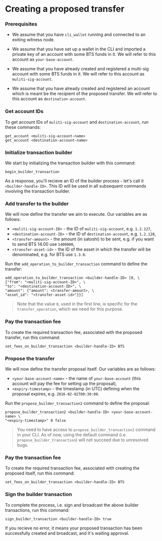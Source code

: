 # Creating a proposed transfer

### Prerequisites
* We assume that you have `cli_wallet` running and connected to an exiting witness node.

* We assume that you have set up a wallet in the CLI and imported a private key of an account with some BTS funds in it. We will refer to this account as `your-base-account`.

* We assume that you have already created and registered a multi-sig account with some BTS funds in it. We will refer to this account as `muliti-sig-account`.

* We assume that you have already created and registered an account which is meant be the recipient of the proposed transfer. We will refer to this account as `destination-account`.


### Get account IDs
To get account IDs of `muliti-sig-account` and `destination-account`, run these commands:
```
get_account <muliti-sig-account-name>
get_account <destination-account-name>
```

### Initialize transaction builder
We start by initializing the transaction builder with this command:
```
begin_builder_transaction
```
As a response, you'll recieve an ID of the builder process - let's call it `<builder-handle-ID>`. This ID will be used in all subsequent commands involving the transaction builder.

### Add transfer to the builder
We will now define the transfer we aim to execute. Our variables are as follows:  
* `<muliti-sig-account-ID>` - the ID of `muliti-sig-account`, e.g. `1.2.127`,
* `<destination-account-ID>` - the ID of `destination-account`, e.g. `1.2.128`,
* `<transfer-amount>` - the amount (in satoshi) to be sent, e.g. if you want to send BTS 14.00 use `1400000`,    
* `<transfer-asset-id>` - the ID of the asset in which the transfer will be denominated, e.g. for BTS use `1.3.0`.

Run the `add_operation_to_builder_transaction` command to define the transfer:
```
add_operation_to_builder_transaction <builder-handle-ID> [0, \
{"from": "<muliti-sig-account-ID>", \
"to": "<destination-account-ID>", \
"amount": {"amount": <transfer-amount>, \
"asset_id": "<transfer-asset-id>"}}]
```
> Note that the value `0`, used in the first line, is specific for the `transfer_operation`, which we need for this purpose.

### Pay the transaction fee
To create the required transaction fee, associated with the proposed transfer, run this command: 
```
set_fees_on_builder_transaction <builder-handle-ID> BTS
```

### Propose the transfer
We will now define the transfer proposal itself. Our variables are as follows:  
* `<your-base-account-name>` - the name of `your-base-account` (this account will pay the fee for setting up the proposal),
* `<expiry-timestamp>` - the timestamp (in UTC) defining when the proposal expires, e.g. `2016-02-02T00:30:00`.

Run the `propose_builder_transaction2` command to define the proposal:
```
propose_builder_transaction2 <builder-handle-ID> <your-base-account-name> \
"<expiry-timestamp>" 0 false
```
> You need to have access to `propose_builder_transaction2` command in your CLI. As of now, using the default command (i.e. `propose_builder_transaction`) will not succeed due to unresolved bugs.

### Pay the transaction fee
To create the required transaction fee, associated with creating the proposed itself, run this command: 
```
set_fees_on_builder_transaction <builder-handle-ID> BTS
```

### Sign the builder transaction
To complete the process, i.e. sign and broadcast the above builder transactions, run this command:
```
sign_builder_transaction <builder-handle-ID> true
```
If you recieve no error, it means your proposed transaction has been successfully created and broadcast, and it's waiting approval.